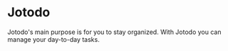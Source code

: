 # Jotodo
Jotodo's main purpose is for you to stay organized. With Jotodo you can manage your day-to-day tasks.
